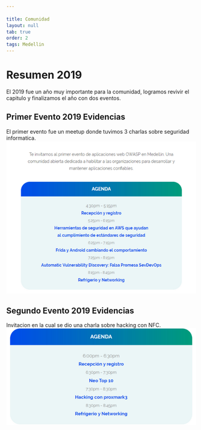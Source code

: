 ```yaml
---

title: Comunidad
layout: null
tab: true
order: 2
tags: Medellin
---
```


# Resumen 2019

El 2019 fue un año muy importante para la comunidad, logramos revivir el capitulo y finalizamos el año con dos eventos.

## Primer Evento 2019 Evidencias
El primer evento fue un meetup donde tuvimos 3 charlas sobre seguridad informatica.
![Primer Evento 2019](assets/images/evento_2019_01.jpeg)

## Segundo Evento 2019 Evidencias
Invitacion en la cual se dio una charla sobre hacking con NFC.
![Segundo Evento 2019](assets/images/evento_2019_02.jpeg)